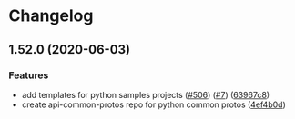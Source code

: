 # Changelog

## 1.52.0 (2020-06-03)


### Features

* add templates for python samples projects ([#506](https://www.github.com/googleapis/python-api-common-protos/issues/506)) ([#7](https://www.github.com/googleapis/python-api-common-protos/issues/7)) ([63967c8](https://www.github.com/googleapis/python-api-common-protos/commit/63967c872001c73c5bf72210953dcc644fd7413a))
* create api-common-protos repo for python common protos ([4ef4b0d](https://www.github.com/googleapis/python-api-common-protos/commit/4ef4b0d177136bfbd19f4c00ccf2f6d7eaccb153))
